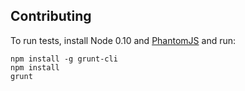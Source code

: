 ## Contributing

To run tests, install Node 0.10 and [PhantomJS](http://phantomjs.org/) and run:

```
npm install -g grunt-cli
npm install
grunt
```
